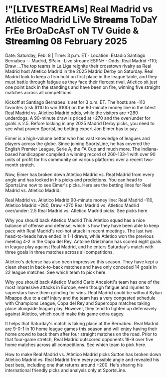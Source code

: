 # !"[𝗟𝗜𝗩𝗘𝗦𝗧𝗥𝗘𝗔𝗠𝘀] Real Madrid vs Atlético Madrid LiVe 𝐒𝐭𝐫𝐞𝐚𝐦𝐬 ToDaY FrEe BrOaDcAsT oN TV Guide & 𝐒𝐭𝐫𝐞𝐚𝐦𝐢𝐧𝐠 08 February 2025

Date: Saturday, Feb. 8 | Time: 3 p.m. ET · Location: Estadio Santiago Bernabeu -- Madrid, SPain · Live stream: ESPN+ · Odds: Real Madrid -110; Draw ...The top teams in La Liga reignite their crosstown rivalry as Real Madrid host Atletico Madrid in the 2025 Madrid Derby on Saturday. Real Madrid look to keep a firm hold on first place in the league table, and they must battle through fatigue as they face their fiercest rival. Atletico sit just one point back in the standings and have been on fire, winning five straight matches across all competitions.

Kickoff at Santiago Bernabeu is set for 3 p.m. ET. The hosts are -110 favorites (risk $110 to win $100) on the 90-minute money line in the latest Real Madrid vs. Atletico Madrid odds, while the visitors are +280 underdogs. A 90-minute draw is priced at +270 and the over/under for goals is 2.5. Before locking in any 2025 Madrid Derby picks, you need to see what proven SportsLine betting expert Jon Eimer has to say.

Eimer is a high-volume bettor who has vast knowledge of leagues and players across the globe. Since joining SportsLine, he has covered the English Premier League, Serie A, the FA Cup and much more. The Indiana-based handicapper compiled a winning record of 260-133-1 with over 90 units of profit for his community on various platforms over a recent two-month stretch.  

Now, Eimer has broken down Atletico Madrid vs. Real Madrid from every angle and has locked in his picks and predictions. You can head to SportsLine now to see Eimer's picks. Here are the betting lines for Real Madrid vs. Atletico Madrid:

Real Madrid vs. Atletico Madrid 90-minute money line: Real Madrid -110, Atletico Madrid +280, Draw +270
Real Madrid vs. Atletico Madrid over/under: 2.5
Real Madrid vs. Atletico Madrid picks: See picks here

Why you should back Atletico Madrid
This Atletico squad has a nice balance of offense and defense, which is how they have been able to keep pace with Real Madrid's red-hot attack in recent meetings. The last two head-to-heads have ended in 1-1 draws, while Atletico won the previous meeting 4-2 in the Copa del Rey. Antoine Griezmann has scored eight goals in league play against Real Madrid, and he enters Saturday's match with three goals in three matches across all competitions.

Atletico's defense has also been impressive this season. They have kept a clean sheet in back-to-back matches and have only conceded 14 goals in 22 league matches. See which team to pick here.

Why you should back Atletico Madrid
Carlo Ancelotti's team has one of the most impressive attacks in Europe, even though fatigue and injuries to superstars have them grinding for wins. Real Madrid could be without Kylian Mbappe due to a calf injury and the team has a very congested schedule with Champions League, Copa del Rey and Supercopa matches taking place alongside league play. However, they tend to tighten up defensively against Atletico, which could make this game extra cagey.

It helps that Saturday's match is taking place at the Bernabeu. Real Madrid are 9-0-1 in 10 home league games this season and will enjoy having their home crowd to back them after four straight matches on the road. Prior to that four-game stretch, Real Madrid outscored opponents 19-9 over five home matches across all competitions. See which team to pick here.

How to make Real Madrid vs. Atletico Madrid picks
Sutton has broken down Atletico Madrid vs. Real Madrid from every possible angle and revealed his best bets, including one that returns around +200. He's sharing his international friendly picks and analysis only at SportsLine.
